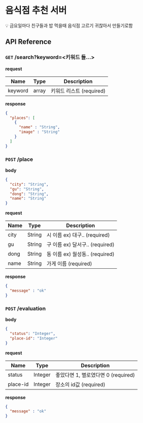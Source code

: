 # 음식점 추천 서버

💡 금요일마다 친구들과 밥 먹을때 음식점 고르기 귀찮아서 만들기로함

## API Reference

### `GET` /search?keyword=<키워드 들...>

**request**  

|Name|Type|Description|
|----|----|-----------|
|keyword|array|키워드 리스트 (required)|


**response**
```json
{
  "places": [
    {
      "name" : "String",
      "image" : "String"
    }
  ]
}
```

### `POST` /place

**body**

```json
{
  "city": "String",
  "gu": "String",
  "dong": "String",
  "name": "String"
}
```

**request**

|Name|Type|Description|
|----|----|-----------|
|city|String| 시 이름 ex) 대구.. (required) |
|gu|String|구 이름 ex) 달서구.. (required)|
|dong|String|동 이름 ex) 월성동.. (required)|
|name|String|가게 이름 (required)|

**response**
```json
{
  "message" : "ok"
}
```

### `POST` /evaluation

**body**

```json
{
  "status": "Integer",
  "place-id": "Integer"
}
```

**request**

|Name|Type|Description|
|----|----|-----------|
|status|Integer| 좋았다면 1, 별로였다면 0 (required) |
|place-id|Integer| 장소의 id값 (required)|

**response**
```json
{
  "message" : "ok"
}
```